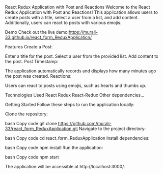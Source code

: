 React Redux Application with Post and Reactions
Welcome to the React Redux Application with Post and Reactions! This application allows users to create posts with a title, select a user from a list, and add content. Additionally, users can react to posts with various emojis.

Demo
Check out the live demo:https://murali-33.github.io/react_form_ReduxApplication/

Features
Create a Post:

Enter a title for the post.
Select a user from the provided list.
Add content to the post.
Post Timestamp:

The application automatically records and displays how many minutes ago the post was created.
Reactions:

Users can react to posts using emojis, such as hearts and thumbs up.

Technologies Used
React
Redux
React-Redux
Other dependencies...

Getting Started
Follow these steps to run the application locally:

Clone the repository:

bash
Copy code
git clone https://github.com/murali-33/react_form_ReduxApplication.git
Navigate to the project directory:

bash
Copy code
cd react_form_ReduxApplication
Install dependencies:

bash
Copy code
npm install
Run the application:

bash
Copy code
npm start

The application will be accessible at http://localhost:3000/.
